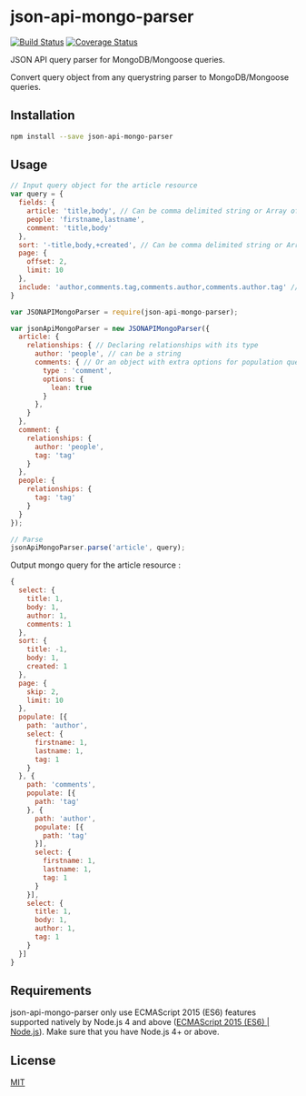 # json-api-mongo-parser
[![Build Status](https://travis-ci.org/danivek/json-api-mongo-parser.svg?branch=master)](https://travis-ci.org/danivek/json-api-mongo-parser)
[![Coverage Status](https://coveralls.io/repos/github/danivek/json-api-mongo-parser/badge.svg?branch=master)](https://coveralls.io/github/danivek/json-api-mongo-parser?branch=master)

JSON API query parser for MongoDB/Mongoose queries.

Convert query object from any querystring parser to MongoDB/Mongoose queries.

## Installation
```bash
npm install --save json-api-mongo-parser
```

## Usage

```javascript
// Input query object for the article resource
var query = {
  fields: {
    article: 'title,body', // Can be comma delimited string or Array of string
    people: 'firstname,lastname',
    comment: 'title,body'
  },
  sort: '-title,body,+created', // Can be comma delimited string or Array of string
  page: {
    offset: 2,
    limit: 10
  },
  include: 'author,comments.tag,comments.author,comments.author.tag' // Can be comma delimited string or Array of string
}
```

```javascript
var JSONAPIMongoParser = require(json-api-mongo-parser);

var jsonApiMongoParser = new JSONAPIMongoParser({
  article: {
    relationships: { // Declaring relationships with its type
      author: 'people', // can be a string
      comments: { // Or an object with extra options for population query
        type : 'comment',
        options: {
          lean: true
        }
      },
    }
  },
  comment: {
    relationships: {
      author: 'people',
      tag: 'tag'
    }
  },
  people: {
    relationships: {
      tag: 'tag'
    }
  }
});

// Parse
jsonApiMongoParser.parse('article', query);
```
Output mongo query for the article resource :

```javascript
{
  select: {
    title: 1,
    body: 1,
    author: 1,
    comments: 1
  },
  sort: {
    title: -1,
    body: 1,
    created: 1
  },
  page: {
    skip: 2,
    limit: 10
  },
  populate: [{
    path: 'author',
    select: {
      firstname: 1,
      lastname: 1,
      tag: 1
    }
  }, {
    path: 'comments',
    populate: [{
      path: 'tag'
    }, {
      path: 'author',
      populate: [{
        path: 'tag'
      }],
      select: {
        firstname: 1,
        lastname: 1,
        tag: 1
      }
    }],
    select: {
      title: 1,
      body: 1,
      author: 1,
      tag: 1
    }
  }]
}
```

## Requirements

json-api-mongo-parser only use ECMAScript 2015 (ES6) features supported natively by Node.js 4 and above ([ECMAScript 2015 (ES6) | Node.js](https://nodejs.org/en/docs/es6/)). Make sure that you have Node.js 4+ or above.

## License

[MIT](https://github.com/danivek/json-api-mongo-parser/blob/master/LICENSE)
